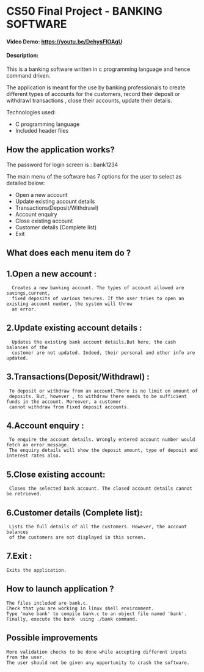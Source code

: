 # CS50 Final Project - BANKING SOFTWARE
#### Video Demo: https://youtu.be/DehysFlOAgU
#### Description:

This is a banking software written in c programming language and hence command driven.

The application is meant for the use by banking professionals to create different types
of accounts for the customers, record their deposit or withdrawl transactions , close their accounts,
update their details.

Technologies used:

- C programming language
- Included header files

## How the application works?

The password for login screen is : bank1234

The main menu of the software has 7 options for the user to select as detailed below:

- Open a new account
- Update existing account details
- Transactions(Deposit/Withdrawl)
- Account enquiry
- Close existing account
- Customer details (Complete list)
- Exit

## What does each menu item do ?

## 1.Open a new account :

      Creates a new banking account. The types of account allowed are savings,current,
      fixed deposits of various tenures. If the user tries to open an existing account number, the system will throw
      an error.

## 2.Update existing account details :

      Updates the existing bank account details.But here, the cash balances of the
      customer are not updated. Indeed, their personal and other info are updated.

## 3.Transactions(Deposit/Withdrawl) :

     To deposit or withdraw from an account.There is no limit on amount of
     deposits. But, however , to withdraw there needs to be sufficient funds in the account. Moreover, a customer
     cannot withdraw from Fixed deposit accounts.

## 4.Account enquiry :

     To enquire the account details. Wrongly entered account number would fetch an error message.
     The enquiry details will show the deposit amount, type of deposit and interest rates also.

## 5.Close existing account:

     Closes the selected bank account. The closed account details cannot be retrieved.

## 6.Customer details (Complete list):

     Lists the full details of all the customers. However, the account balances
     of the customers are not displayed in this screen.

## 7.Exit :

    Exits the application.

## How to launch application ?

    The files included are bank.c.
    Check that you are working in linux shell environment.
    Type 'make bank' to compile bank.c to an object file named 'bank'.
    Finally, execute the bank  using ./bank command.

## Possible improvements

    More validation checks to be done while accepting different inputs from the user.
    The user should not be given any opportunity to crash the software.







